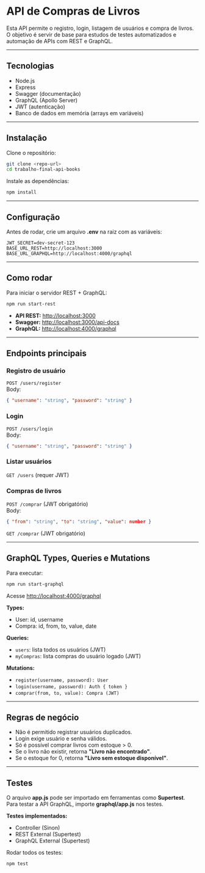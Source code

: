 # API de Compras de Livros

Esta API permite o registro, login, listagem de usuários e compra de livros.  
O objetivo é servir de base para estudos de testes automatizados e automação de APIs com REST e GraphQL.

---

## Tecnologias
- Node.js  
- Express  
- Swagger (documentação)  
- GraphQL (Apollo Server)  
- JWT (autenticação)  
- Banco de dados em memória (arrays em variáveis)  

---

## Instalação

Clone o repositório:
```bash
git clone <repo-url>
cd trabalho-final-api-books
```

Instale as dependências:
```bash
npm install
```

---

## Configuração

Antes de rodar, crie um arquivo **.env** na raiz com as variáveis:
```
JWT_SECRET=dev-secret-123
BASE_URL_REST=http://localhost:3000
BASE_URL_GRAPHQL=http://localhost:4000/graphql
```

---

## Como rodar

Para iniciar o servidor REST + GraphQL:
```bash
npm run start-rest
```

- **API REST:** [http://localhost:3000](http://localhost:3000)  
- **Swagger:** [http://localhost:3000/api-docs](http://localhost:3000/api-docs)  
- **GraphQL:** [http://localhost:4000/graphql](http://localhost:4000/graphql)  

---

## Endpoints principais

### Registro de usuário
`POST /users/register`  
Body:
```json
{ "username": "string", "password": "string" }
```

### Login
`POST /users/login`  
Body:
```json
{ "username": "string", "password": "string" }
```

### Listar usuários
`GET /users` (requer JWT)

### Compras de livros
`POST /comprar` (JWT obrigatório)  
Body:
```json
{ "from": "string", "to": "string", "value": number }
```

`GET /comprar` (JWT obrigatório)

---

## GraphQL Types, Queries e Mutations

Para executar:
```bash
npm run start-graphql
```

Acesse [http://localhost:4000/graphql](http://localhost:4000/graphql)

**Types:**
- User: id, username  
- Compra: id, from, to, value, date  

**Queries:**
- `users`: lista todos os usuários (JWT)  
- `myCompras`: lista compras do usuário logado (JWT)  

**Mutations:**
- `register(username, password): User`  
- `login(username, password): Auth { token }`  
- `comprar(from, to, value): Compra (JWT)`  

---

## Regras de negócio
- Não é permitido registrar usuários duplicados.  
- Login exige usuário e senha válidos.  
- Só é possível comprar livros com estoque > 0.  
- Se o livro não existir, retorna **"Livro não encontrado"**.  
- Se o estoque for 0, retorna **"Livro sem estoque disponível"**.  

---

## Testes

O arquivo **app.js** pode ser importado em ferramentas como **Supertest**.  
Para testar a API GraphQL, importe **graphql/app.js** nos testes.  

**Testes implementados:**
- Controller (Sinon)  
- REST External (Supertest)  
- GraphQL External (Supertest)  

Rodar todos os testes:
```bash
npm test
```
